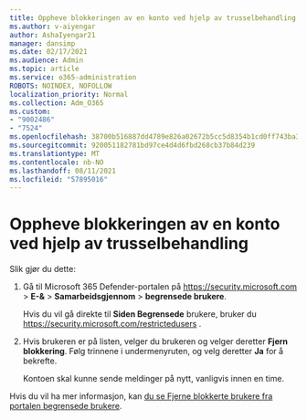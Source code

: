 ```yaml
---
title: Oppheve blokkeringen av en konto ved hjelp av trusselbehandling
ms.author: v-aiyengar
author: AshaIyengar21
manager: dansimp
ms.date: 02/17/2021
ms.audience: Admin
ms.topic: article
ms.service: o365-administration
ROBOTS: NOINDEX, NOFOLLOW
localization_priority: Normal
ms.collection: Adm_O365
ms.custom:
- "9002486"
- "7524"
ms.openlocfilehash: 38700b516887dd4789e826a02672b5cc5d8354b1cd0ff743ba321724903413ba
ms.sourcegitcommit: 920051182781bd97ce4d4d6fbd268cb37b84d239
ms.translationtype: MT
ms.contentlocale: nb-NO
ms.lasthandoff: 08/11/2021
ms.locfileid: "57895016"
---
```

# <a name="unblock-an-account-by-using-threat-management"></a>Oppheve blokkeringen av en konto ved hjelp av trusselbehandling

Slik gjør du dette:

1. Gå til Microsoft 365 Defender-portalen på <https://security.microsoft.com> \> **E-&** \> **Samarbeidsgjennom** \> **begrensede brukere**.

   Hvis du vil gå direkte til **Siden Begrensede** brukere, bruker du <https://security.microsoft.com/restrictedusers> .

2. Hvis brukeren er på listen, velger du brukeren og velger deretter **Fjern blokkering**. Følg trinnene i undermenyruten, og velg deretter **Ja** for å bekrefte.

   Kontoen skal kunne sende meldinger på nytt, vanligvis innen en time.

Hvis du vil ha mer informasjon, kan [du se Fjerne blokkerte brukere fra portalen begrensede brukere](https://docs.microsoft.com/microsoft-365/security/office-365-security/removing-user-from-restricted-users-portal-after-spam).
